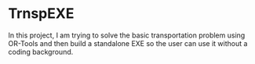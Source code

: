 # TrnspEXE
In this project, I am trying to solve the basic transportation problem using OR-Tools and then build a standalone EXE so the user can use it without a coding background.

